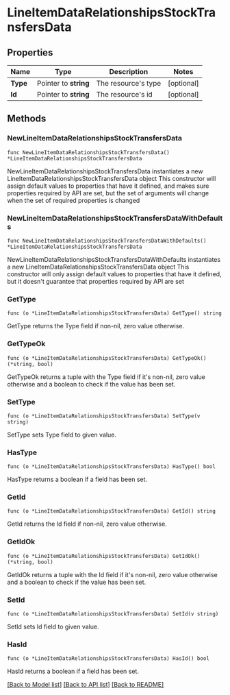 # LineItemDataRelationshipsStockTransfersData

## Properties

Name | Type | Description | Notes
------------ | ------------- | ------------- | -------------
**Type** | Pointer to **string** | The resource&#39;s type | [optional] 
**Id** | Pointer to **string** | The resource&#39;s id | [optional] 

## Methods

### NewLineItemDataRelationshipsStockTransfersData

`func NewLineItemDataRelationshipsStockTransfersData() *LineItemDataRelationshipsStockTransfersData`

NewLineItemDataRelationshipsStockTransfersData instantiates a new LineItemDataRelationshipsStockTransfersData object
This constructor will assign default values to properties that have it defined,
and makes sure properties required by API are set, but the set of arguments
will change when the set of required properties is changed

### NewLineItemDataRelationshipsStockTransfersDataWithDefaults

`func NewLineItemDataRelationshipsStockTransfersDataWithDefaults() *LineItemDataRelationshipsStockTransfersData`

NewLineItemDataRelationshipsStockTransfersDataWithDefaults instantiates a new LineItemDataRelationshipsStockTransfersData object
This constructor will only assign default values to properties that have it defined,
but it doesn't guarantee that properties required by API are set

### GetType

`func (o *LineItemDataRelationshipsStockTransfersData) GetType() string`

GetType returns the Type field if non-nil, zero value otherwise.

### GetTypeOk

`func (o *LineItemDataRelationshipsStockTransfersData) GetTypeOk() (*string, bool)`

GetTypeOk returns a tuple with the Type field if it's non-nil, zero value otherwise
and a boolean to check if the value has been set.

### SetType

`func (o *LineItemDataRelationshipsStockTransfersData) SetType(v string)`

SetType sets Type field to given value.

### HasType

`func (o *LineItemDataRelationshipsStockTransfersData) HasType() bool`

HasType returns a boolean if a field has been set.

### GetId

`func (o *LineItemDataRelationshipsStockTransfersData) GetId() string`

GetId returns the Id field if non-nil, zero value otherwise.

### GetIdOk

`func (o *LineItemDataRelationshipsStockTransfersData) GetIdOk() (*string, bool)`

GetIdOk returns a tuple with the Id field if it's non-nil, zero value otherwise
and a boolean to check if the value has been set.

### SetId

`func (o *LineItemDataRelationshipsStockTransfersData) SetId(v string)`

SetId sets Id field to given value.

### HasId

`func (o *LineItemDataRelationshipsStockTransfersData) HasId() bool`

HasId returns a boolean if a field has been set.


[[Back to Model list]](../README.md#documentation-for-models) [[Back to API list]](../README.md#documentation-for-api-endpoints) [[Back to README]](../README.md)


